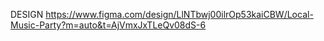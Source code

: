 DESIGN
https://www.figma.com/design/LlNTbwj00ilrOp53kaiCBW/Local-Music-Party?m=auto&t=AjVmxJxTLeQv08dS-6
